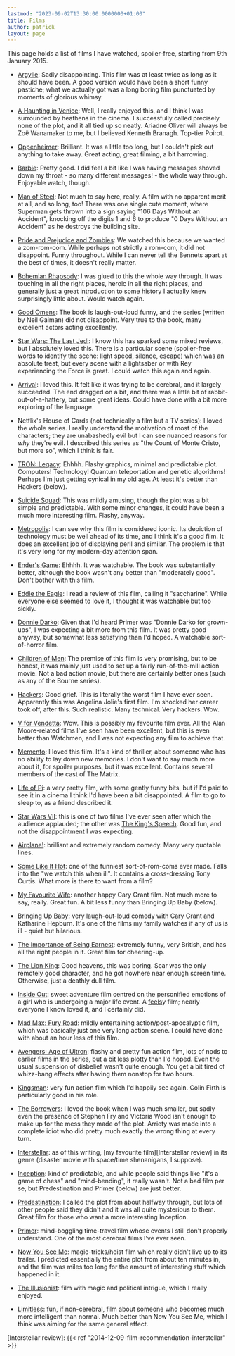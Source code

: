 ```yaml
---
lastmod: "2023-09-02T13:30:00.0000000+01:00"
title: Films
author: patrick
layout: page
---
```


This page holds a list of films I have watched, spoiler-free, starting from 9th January 2015.

*  [Argylle](https://www.imdb.com/title/tt15009428/): Sadly disappointing. This film was at least twice as long as it should have been. A good version would have been a short funny pastiche; what we actually got was a long boring film punctuated by moments of glorious whimsy.

*  [A Haunting in Venice](https://www.imdb.com/title/tt22687790/): Well, I really enjoyed this, and I think I was surrounded by heathens in the cinema. I successfully called precisely none of the plot, and it all tied up so neatly. Ariadne Oliver will always be Zoë Wanamaker to me, but I believed Kenneth Branagh. Top-tier Poirot.

*  [Oppenheimer](https://en.wikipedia.org/wiki/Oppenheimer_(film)): Brilliant. It was a little too long, but I couldn't pick out anything to take away. Great acting, great filming, a bit harrowing.

*  [Barbie](https://en.wikipedia.org/wiki/Barbie_(film)): Pretty good. I did feel a bit like I was having messages shoved down my throat - so many different messages! - the whole way through. Enjoyable watch, though.

*  [Man of Steel]: Not much to say here, really. A film with no apparent merit at all, and so long, too! There was one single cute moment, where Superman gets thrown into a sign saying "106 Days Without an Accident", knocking off the digits 1 and 6 to produce "0 Days Without an Accident" as he destroys the building site.

*  [Pride and Prejudice and Zombies]: We watched this because we wanted a zom-rom-com. While perhaps not strictly a rom-com, it did not disappoint. Funny throughout. While I can never tell the Bennets apart at the best of times, it doesn't really matter.

  * [Bohemian Rhapsody]: I was glued to this the whole way through. It was touching in all the right places, heroic in all the right places, and generally just a great introduction to some history I actually knew surprisingly little about. Would watch again.

  * [Good Omens][Good Omens Wikipedia]: The book is laugh-out-loud funny, and the series (written by Neil Gaiman) did not disappoint. Very true to the book, many excellent actors acting excellently.

  * [Star Wars: The Last Jedi][TLJ]: I know this has sparked some mixed reviews, but I absolutely loved this. There is a particular scene (spoiler-free words to identify the scene: light speed, silence, escape) which was an absolute treat, but every scene with a lightsaber or with Rey experiencing the Force is great. I could watch this again and again.

  * [Arrival][Arrival IMDB]: I loved this. It felt like it was trying to be cerebral, and it largely succeeded. The end dragged on a bit, and there was a little bit of rabbit-out-of-a-hattery, but some great ideas. Could have done with a bit more exploring of the language.

  * Netflix's House of Cards (not technically a film but a TV series): I loved the whole series. I really understand the motivation of most of the characters; they are unabashedly evil but I can see nuanced reasons for *why* they're evil. I described this series as "the Count of Monte Cristo, but more so", which I think is fair.

  * [TRON: Legacy][Tron Legacy IMDB]: Ehhhh. Flashy graphics, minimal and predictable plot. Computers! Technology! Quantum teleportation and genetic algorithms! Perhaps I'm just getting cynical in my old age. At least it's better than Hackers (below).

  * [Suicide Squad][Suicide Squad IMDB]: This was mildly amusing, though the plot was a bit simple and predictable. With some minor changes, it could have been a much more interesting film. Flashy, anyway.

  * [Metropolis][Metropolis IMDB]: I can see why this film is considered iconic. Its depiction of technology must be well ahead of its time, and I think it's a good film. It does an excellent job of displaying peril and similar. The problem is that it's very long for my modern-day attention span.

  * [Ender's Game][Ender's Game IMDB]: Ehhhh. It was watchable. The book was substantially better, although the book wasn't any better than "moderately good". Don't bother with this film.

  * [Eddie the Eagle][Eddie the Eagle IMDB]: I read a review of this film, calling it "saccharine". While everyone else seemed to love it, I thought it was watchable but too sickly.

  * [Donnie Darko][Donnie Darko IMDB]: Given that I'd heard Primer was "Donnie Darko for grown-ups", I was expecting a bit more from this film. It was pretty good anyway, but somewhat less satisfying than I'd hoped. A watchable sort-of-horror film.

  * [Children of Men][Children of Men IMDB]: The premise of this film is very promising, but to be honest, it was mainly just used to set up a fairly run-of-the-mill action movie. Not a bad action movie, but there are certainly better ones (such as any of the Bourne series).

  * [Hackers][Hackers IMDB]: Good grief. This is literally the worst film I have ever seen. Apparently this was Angelina Jolie's first film. I'm shocked her career took off, after this. Such realistic. Many technical. Very hackers. Wow.

  * [V for Vendetta][V IMDB]: Wow. This is possibly my favourite film ever. All the Alan Moore-related films I've seen have been excellent, but this is even better than Watchmen, and I was not expecting any film to achieve that.

  * [Memento][Memento IMDB]: I loved this film. It's a kind of thriller, about someone who has no ability to lay down new memories. I don't want to say much more about it, for spoiler purposes, but it was excellent. Contains several members of the cast of The Matrix.

  * [Life of Pi][Life of Pi IMDB]: a very pretty film, with some gently funny bits, but if I'd paid to see it in a cinema I think I'd have been a bit disappointed. A film to go to sleep to, as a friend described it.

  * [Star Wars VII][Star Wars VII IMDB]: this is one of two films I've ever seen after which the audience applauded; the other was [The King's Speech][King's Speech IMDB]. Good fun, and not the disappointment I was expecting.

*  [Airplane!][Airplane IMDB]: brilliant and extremely random comedy. Many very quotable lines.

*  [Some Like It Hot][SLIH IMDB]: one of the funniest sort-of-rom-coms ever made. Falls into the "we watch this when ill". It contains a cross-dressing Tony Curtis. What more is there to want from a film?

*  [My Favourite Wife][My Favourite Wife IMDB]: another happy Cary Grant film. Not much more to say, really. Great fun. A bit less funny than Bringing Up Baby (below).

*  [Bringing Up Baby][Bringing Up Baby IMDB]: very laugh-out-loud comedy with Cary Grant and Katharine Hepburn. It's one of the films my family watches if any of us is ill - quiet but hilarious.

*  [The Importance of Being Earnest][Earnest IMDB]: extremely funny, very British, and has all the right people in it. Great film for cheering-up.

*  [The Lion King][Lion King IMDB]: Good heavens, this was boring. Scar was the only remotely good character, and he got nowhere near enough screen time. Otherwise, just a deathly dull film.

* [Inside Out][Inside Out IMDB]: sweet adventure film centred on the personified emotions of a girl who is undergoing a major life event. A [feels]y film; nearly everyone I know loved it, and I certainly did.

* [Mad Max: Fury Road][Mad Max IMDB]: mildly entertaining action/post-apocalyptic film, which was basically just one very long action scene. I could have done with about an hour less of this film.

* [Avengers: Age of Ultron][Ultron IMDB]: flashy and pretty fun action film, lots of nods to earlier films in the series, but a bit less plotty than I'd hoped. Even the usual suspension of disbelief wasn't quite enough. You get a bit tired of whizz-bang effects after having them nonstop for two hours.

* [Kingsman][Kingsman IMDB]: very fun action film which I'd happily see again. Colin Firth is particularly good in his role.

*  [The Borrowers][Borrowers IMDB]: I loved the book when I was much smaller, but sadly even the presence of Stephen Fry and Victoria Wood isn't enough to make up for the mess they made of the plot. Arriety was made into a complete idiot who did pretty much exactly the wrong thing at every turn.

*  [Interstellar][Interstellar IMDB]: as of this writing, [my favourite film][Interstellar review] in its genre (disaster movie with space/time shenanigans, I suppose).

*  [Inception][Inception IMDB]: kind of predictable, and while people said things like "it's a game of chess" and "mind-bending", it really wasn't. Not a bad film per se, but Predestination and Primer (below) are just better.

*  [Predestination][Predestination IMDB]: I called the plot from about halfway through, but lots of other people said they didn't and it was all quite mysterious to them. Great film for those who want a more interesting Inception.

*  [Primer][Primer IMDB]: mind-boggling time-travel film whose events I still don't properly understand. One of the most cerebral films I've ever seen.

*  [Now You See Me][NYSM IMDB]: magic-tricks/heist film which really didn't live up to its trailer. I predicted essentially the entire plot from about ten minutes in, and the film was miles too long for the amount of interesting stuff which happened in it.

*  [The Illusionist][Illusionist IMDB]: film with magic and political intrigue, which I really enjoyed.

*  [Limitless][Limitless IMDB]: fun, if non-cerebral, film about someone who becomes much more intelligent than normal. Much better than Now You See Me, which I think was aiming for the same general effect.

[Tron Legacy IMDB]: https://www.imdb.com/title/tt1104001
[Metropolis IMDB]: https://www.imdb.com/title/tt0017136
[Suicide Squad IMDB]: https://www.imdb.com/title/tt1386697/
[Hackers IMDB]: https://www.imdb.com/title/tt0113243/
[V IMDB]: https://www.imdb.com/title/tt0434409/
[Memento IMDB]: https://www.imdb.com/title/tt0209144/
[Interstellar IMDB]: https://www.imdb.com/title/tt0816692/
[Predestination IMDB]: https://www.imdb.com/title/tt2397535/
[Primer IMDB]: https://www.imdb.com/title/tt0390384
[Inception IMDB]: https://www.imdb.com/title/tt1375666/
[NYSM IMDB]: https://www.imdb.com/title/tt1670345/
[Illusionist IMDB]: https://www.imdb.com/title/tt0443543/
[Limitless IMDB]: https://www.imdb.com/title/tt1219289/
[Borrowers IMDB]: https://www.imdb.com/title/tt1975269/
[Kingsman IMDB]: https://www.imdb.com/title/tt2802144/
[Ultron IMDB]: https://www.imdb.com/title/tt2395427/
[Inside Out IMDB]: https://www.imdb.com/title/tt2096673/
[Mad Max IMDB]: https://www.imdb.com/title/tt1392190/
[Lion King IMDB]: https://www.imdb.com/title/tt0110357
[Earnest IMDB]: https://www.imdb.com/title/tt0278500
[Bringing Up Baby IMDB]: https://www.imdb.com/title/tt0029947/
[My Favourite Wife IMDB]: https://www.imdb.com/title/tt0029284/
[SLIH IMDB]: https://www.imdb.com/title/tt0053291/
[Airplane IMDB]: https://www.imdb.com/title/tt0080339/
[Star Wars VII IMDB]: https://www.imdb.com/title/tt2488496/
[King's Speech IMDB]: https://www.imdb.com/title/tt1504320
[Life of Pi IMDB]: https://www.imdb.com/title/tt0454876/
[Donnie Darko IMDB]: https://www.imdb.com/title/tt0246578
[Children of Men IMDB]: https://www.imdb.com/title/tt0206634
[Eddie the Eagle IMDB]: https://www.imdb.com/title/tt1083452
[Ender's Game IMDB]: https://www.imdb.com/title/tt1731141/
[Arrival IMDB]: https://www.imdb.com/title/tt2543164/
[TLJ]: https://www.imdb.com/title/tt2527336/
[Good Omens Wikipedia]: https://en.wikipedia.org/wiki/Good_Omens_(TV_series)
[Bohemian Rhapsody]: https://en.wikipedia.org/wiki/Bohemian_Rhapsody_(film)
[Pride and Prejudice and Zombies]: https://www.imdb.com/title/tt1374989/
[Man of Steel]: https://www.imdb.com/title/tt0770828/

[Interstellar review]: {{< ref "2014-12-09-film-recommendation-interstellar" >}}

[feels]: https://knowyourmeme.com/memes/feels
